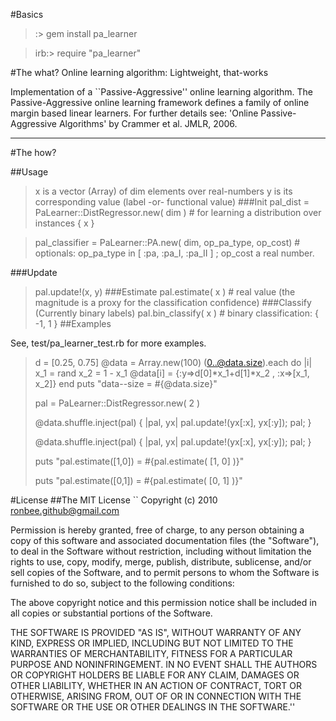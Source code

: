 #Basics
 >:> gem install pa_learner
 
 >irb:> require "pa_learner"
 
#The what?
Online learning algorithm: Lightweight, that-works
 
Implementation of a ``Passive-Aggressive'' online learning algorithm. The Passive-Aggressive online learning framework defines a family of online margin based linear learners. For further details see: 'Online Passive-Aggressive Algorithms' by Crammer et al. JMLR, 2006.
- - - 
#The how?

##Usage
>x is a vector (Array) of dim elements over real-numbers
>y is its corresponding value (label -or- functional value)
###Init
> pal_dist = PaLearner::DistRegressor.new( dim ) # for learning a distribution over instances { x }

> pal_classifier = PaLearner::PA.new( dim, op_pa_type, op_cost) # optionals: op_pa_type in [ :pa, :pa_I, :pa_II ] ; op_cost a real number.

###Update
>pal.update!(x, y)
###Estimate
>pal.estimate( x ) # real value (the magnitude is a proxy for the classification confidence)
###Classify (Currently binary labels)
>pal.bin_classify( x )  # binary classification: { -1, 1 }
##Examples

See, test/pa_learner_test.rb for more examples.

>d = [0.25, 0.75]
>@data = Array.new(100)
>(0..@data.size).each do |i|
>  x_1 = rand
>  x_2 = 1 - x_1
>  @data[i] = {:y=>d[0]*x_1+d[1]*x_2 , :x=>[x_1, x_2]}
>end
>puts "data--size = #{@data.size}"
>
>pal = PaLearner::DistRegressor.new( 2 )
>
>@data.shuffle.inject(pal) { |pal, yx| pal.update!(yx[:x], yx[:y]); pal; }
>
>@data.shuffle.inject(pal) { |pal, yx| pal.update!(yx[:x], yx[:y]); pal; }
>
>puts "pal.estimate([1,0]) = #{pal.estimate( [1, 0] )}"
>
>puts "pal.estimate([0,1]) = #{pal.estimate( [0, 1] )}"

#License
##The MIT License
``
Copyright (c) 2010 ronbee.github@gmail.com

Permission is hereby granted, free of charge, to any person obtaining a copy of this software and associated documentation files (the "Software"), to deal in the Software without restriction, including without limitation the rights to use, copy, modify, merge, publish, distribute, sublicense, and/or sell copies of the Software, and to permit persons to whom the Software is furnished to do so, subject to the following conditions:

The above copyright notice and this permission notice shall be included in all copies or substantial portions of the Software.

THE SOFTWARE IS PROVIDED "AS IS", WITHOUT WARRANTY OF ANY KIND, EXPRESS OR IMPLIED, INCLUDING BUT NOT LIMITED TO THE WARRANTIES OF MERCHANTABILITY, FITNESS FOR A PARTICULAR PURPOSE AND NONINFRINGEMENT. IN NO EVENT SHALL THE AUTHORS OR COPYRIGHT HOLDERS BE LIABLE FOR ANY CLAIM, DAMAGES OR OTHER LIABILITY, WHETHER IN AN ACTION OF CONTRACT, TORT OR OTHERWISE, ARISING FROM, OUT OF OR IN CONNECTION WITH THE SOFTWARE OR THE USE OR OTHER DEALINGS IN THE SOFTWARE.''
